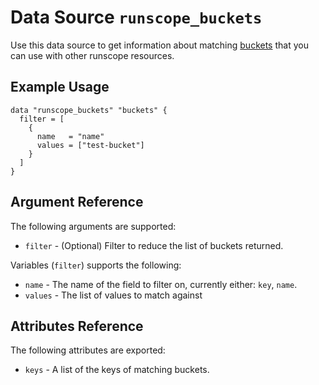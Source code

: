 # Data Source `runscope_buckets`

Use this data source to get information about matching [buckets](https://www.runscope.com/docs/api/buckets)
that you can use with other runscope resources.

## Example Usage

```hcl
data "runscope_buckets" "buckets" {
  filter = [
    {
      name   = "name"
      values = ["test-bucket"]
    }
  ]
}
```

## Argument Reference

The following arguments are supported:

* `filter` - (Optional) Filter to reduce the list of buckets returned.

Variables (`filter`) supports the following:

* `name` - The name of the field to filter on, currently either: `key`, `name`.
* `values` - The list of values to match against

## Attributes Reference

The following attributes are exported:

* `keys` - A list of the keys of matching buckets.
